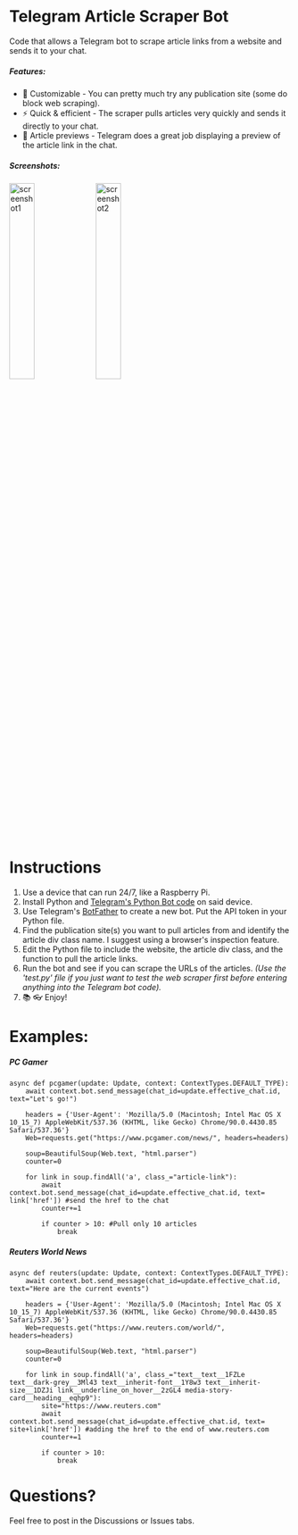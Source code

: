 # Telegram Article Scraper Bot
Code that allows a Telegram bot to scrape article links from a website and sends it to your chat. 

##### Features:
- 🎨 Customizable - You can pretty much try any publication site (some do block web scraping).
- ⚡ Quick & efficient - The scraper pulls articles very quickly and sends it directly to your chat.
- 📰 Article previews - Telegram does a great job displaying a preview of the article link in the chat.

##### Screenshots:
<img src="https://user-images.githubusercontent.com/122472324/256364284-3fef98f6-8a4f-4b87-a0af-1121b52bc2e7.jpeg" width=30% height=30% alt="screenshot1"> 
<img src="https://user-images.githubusercontent.com/122472324/256364288-adc128e6-1f3b-44d5-87bd-333749e06a91.jpeg" width=30% height=30% alt="screenshot2">

# Instructions 
1. Use a device that can run 24/7, like a Raspberry Pi.
2. Install Python and [Telegram's Python Bot code](https://github.com/python-telegram-bot/python-telegram-bot) on said device.
3. Use Telegram's [BotFather](https://core.telegram.org/bots/tutorial) to create a new bot. Put the API token in your Python file.
4. Find the publication site(s) you want to pull articles from and identify the article div class name. I suggest using a browser's inspection feature.
5. Edit the Python file to include the website, the article div class, and the function to pull the article links.
6. Run the bot and see if you can scrape the URLs of the articles. _(Use the 'test.py' file if you just want to test the web scraper first before entering anything into the Telegram bot code)._
7. 📚 👓 Enjoy! 

# Examples:

##### PC Gamer
```python3
async def pcgamer(update: Update, context: ContextTypes.DEFAULT_TYPE):
    await context.bot.send_message(chat_id=update.effective_chat.id, text="Let's go!")

    headers = {'User-Agent': 'Mozilla/5.0 (Macintosh; Intel Mac OS X 10_15_7) AppleWebKit/537.36 (KHTML, like Gecko) Chrome/90.0.4430.85 Safari/537.36'}
    Web=requests.get("https://www.pcgamer.com/news/", headers=headers)

    soup=BeautifulSoup(Web.text, "html.parser")
    counter=0

    for link in soup.findAll('a', class_="article-link"):
        await context.bot.send_message(chat_id=update.effective_chat.id, text= link['href']) #send the href to the chat
        counter+=1

        if counter > 10: #Pull only 10 articles
            break
```
##### Reuters World News

```python3
async def reuters(update: Update, context: ContextTypes.DEFAULT_TYPE):
    await context.bot.send_message(chat_id=update.effective_chat.id, text="Here are the current events")

    headers = {'User-Agent': 'Mozilla/5.0 (Macintosh; Intel Mac OS X 10_15_7) AppleWebKit/537.36 (KHTML, like Gecko) Chrome/90.0.4430.85 Safari/537.36'}
    Web=requests.get("https://www.reuters.com/world/", headers=headers)

    soup=BeautifulSoup(Web.text, "html.parser")
    counter=0

    for link in soup.findAll('a', class_="text__text__1FZLe text__dark-grey__3Ml43 text__inherit-font__1Y8w3 text__inherit-size__1DZJi link__underline_on_hover__2zGL4 media-story-card__heading__eqhp9"):
        site="https://www.reuters.com"
        await context.bot.send_message(chat_id=update.effective_chat.id, text= site+link['href']) #adding the href to the end of www.reuters.com
        counter+=1

        if counter > 10:
            break
```
# Questions?
Feel free to post in the Discussions or Issues tabs. 
